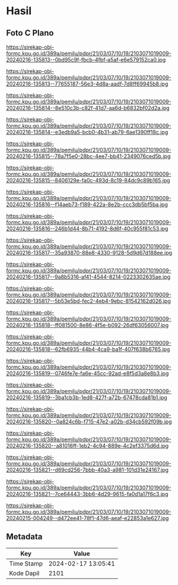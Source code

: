 # Hasil

## Foto C Plano

https://sirekap-obj-formc.kpu.go.id/389a/pemilu/pdpr/21/03/07/10/19/2103071019009-20240216-135813--0bd95c9f-fbcb-4fbf-a5af-e6e579152ca0.jpg

https://sirekap-obj-formc.kpu.go.id/389a/pemilu/pdpr/21/03/07/10/19/2103071019009-20240216-135813--77655187-56e3-4d8a-aadf-7d8ff69945b8.jpg

https://sirekap-obj-formc.kpu.go.id/389a/pemilu/pdpr/21/03/07/10/19/2103071019009-20240216-135814--8e510c3b-c82f-41d7-aa6d-b6832bf02d2a.jpg

https://sirekap-obj-formc.kpu.go.id/389a/pemilu/pdpr/21/03/07/10/19/2103071019009-20240216-135814--e3edb9a5-bcb0-4b31-ab79-6ae1390ff18c.jpg

https://sirekap-obj-formc.kpu.go.id/389a/pemilu/pdpr/21/03/07/10/19/2103071019009-20240216-135815--78a7f5e0-28bc-4ee7-bb41-2349076ced5b.jpg

https://sirekap-obj-formc.kpu.go.id/389a/pemilu/pdpr/21/03/07/10/19/2103071019009-20240216-135815--8406129e-fa0c-493d-8c19-84dc9c89b165.jpg

https://sirekap-obj-formc.kpu.go.id/389a/pemilu/pdpr/21/03/07/10/19/2103071019009-20240216-135816--f14aeb73-f189-422a-8e2b-ccc3db5bf5ba.jpg

https://sirekap-obj-formc.kpu.go.id/389a/pemilu/pdpr/21/03/07/10/19/2103071019009-20240216-135816--246b1d44-8b71-4192-8d6f-40c955f81c53.jpg

https://sirekap-obj-formc.kpu.go.id/389a/pemilu/pdpr/21/03/07/10/19/2103071019009-20240216-135817--35a93870-88e8-4330-9128-5d9d67d188ee.jpg

https://sirekap-obj-formc.kpu.go.id/389a/pemilu/pdpr/21/03/07/10/19/2103071019009-20240216-135817--9a8b5316-af41-4544-8214-0223302635ae.jpg

https://sirekap-obj-formc.kpu.go.id/389a/pemilu/pdpr/21/03/07/10/19/2103071019009-20240216-135817--5b53e5bd-fec2-4eb4-9ebc-81542162d026.jpg

https://sirekap-obj-formc.kpu.go.id/389a/pemilu/pdpr/21/03/07/10/19/2103071019009-20240216-135818--ff081500-8e86-4f5e-b092-26df63056007.jpg

https://sirekap-obj-formc.kpu.go.id/389a/pemilu/pdpr/21/03/07/10/19/2103071019009-20240216-135818--62fb6935-44b4-4ca9-ba1f-407f638b6765.jpg

https://sirekap-obj-formc.kpu.go.id/389a/pemilu/pdpr/21/03/07/10/19/2103071019009-20240216-135819--0746fe7e-fa6e-45cc-92ad-e8f5d3a8e8b3.jpg

https://sirekap-obj-formc.kpu.go.id/389a/pemilu/pdpr/21/03/07/10/19/2103071019009-20240216-135819--3ba1cb3b-1ed8-427f-a72b-67478cda81b1.jpg

https://sirekap-obj-formc.kpu.go.id/389a/pemilu/pdpr/21/03/07/10/19/2103071019009-20240216-135820--0a824c6b-f715-47e2-a02b-d34cb592f09b.jpg

https://sirekap-obj-formc.kpu.go.id/389a/pemilu/pdpr/21/03/07/10/19/2103071019009-20240216-135820--a81016ff-1eb2-4c94-889e-4c2ef3375d6d.jpg

https://sirekap-obj-formc.kpu.go.id/389a/pemilu/pdpr/21/03/07/10/19/2103071019009-20240216-135821--d69cd256-7bbb-40a3-a981-101d31e24167.jpg

https://sirekap-obj-formc.kpu.go.id/389a/pemilu/pdpr/21/03/07/10/19/2103071019009-20240216-135821--7ce64443-3bb6-4d29-9615-fa0d1a17f6c3.jpg

https://sirekap-obj-formc.kpu.go.id/389a/pemilu/pdpr/21/03/07/10/19/2103071019009-20240215-004249--d472ee41-78f1-47d6-aeaf-e22853a1e627.jpg


## Metadata

| Key        | Value               |
| ---------- | ------------------- |
| Time Stamp | 2024-02-17 13:05:41 |
| Kode Dapil | 2101                |



